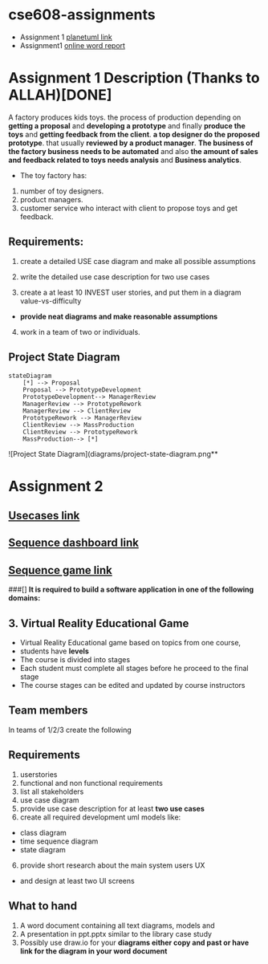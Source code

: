 # cse608-assignments
* Assignment 1 [planetuml link](http://www.plantuml.com/plantuml/uml/VPBTxjiW3CNlUGghztc5gLkhIPCsQLgxwya19qKZWB3fb7sy-o2XQNFplygn_JkAEN1amIHvSihH8201aXrl0iOcqcA3LmgrX0JVcH8WGoxVH-_aB7cfNUsKYgX_uaXm4Ho6skGg_YY0bJvyJS5aBV05VU7IeJBJDZuJsz6lFp5FqpN4DceE2V5bVCeiOIgk2wMxrRGWcf_0XyniFJ43UdGpoqBqgFvj2r_3_76XPwZRPYQDJ73u74Rh5pp_S5Mhr-abzvCLY2d4mEWQnt47dUdkGhH-1BbHOybK8K7cICrbzgvlTBVqwsrBsbjAjjbe0f0mSqEYx91FNYYX5a1lO2I1WSZq9OE6ZyCEVr_Z-atGvpM_Hc5Ve1BUShdGrLVJ_NstFWljeCjnArMzAkXgRPIghL9iMHPwBJbkigoWUPCFVmkeoNggQPKbWnvNMTOwaZTvSly1) 
* Assignment1 [online word report](https://engasuedu-my.sharepoint.com/:w:/g/personal/2101398_eng_asu_edu_eg/EW6_-ZXMwapFrVV4nNACJHMBJjRv74BawB33d8nUSPfVcA?e=F5bwLm)

# Assignment 1 Description  (Thanks to ALLAH)[DONE]
A factory produces kids toys. the process of production depending on **getting a proposal** and **developing a prototype** and finally **produce the toys** and **getting feedback from the client**. **a top designer do the proposed prototype**. that usually **reviewed by a product manager**. **The business of the factory business needs to be automated** and also **the amount of sales and feedback related to toys needs analysis** and **Business analytics**.

* The toy factory has:
1. number of toy designers. 
2. product managers.
3. customer service who interact with client to propose toys and get feedback.

## Requirements:
1. create a detailed USE case diagram and make all possible assumptions

2. write the detailed use case description for two use cases 

3. create a at least 10 INVEST user stories, and put them in a diagram value-vs-difficulty

* **provide neat diagrams and make reasonable assumptions**

4. work in a team of two or individuals.

## Project State Diagram


```mermaid
stateDiagram
    [*] --> Proposal
    Proposal --> PrototypeDevelopment
    PrototypeDevelopment--> ManagerReview
    ManagerReview --> PrototypeRework
    ManagerReview --> ClientReview
    PrototypeRework --> ManagerReview
    ClientReview --> MassProduction
    ClientReview --> PrototypeRework
    MassProduction--> [*]
```

![Project State Diagram](diagrams/project-state-diagram.png**


# Assignment 2
## [Usecases link](http://www.plantuml.com/plantuml/uml/RLDDZnCn3BtdLrYzSEe_uB2m8420X8IMQ-LDt3HgFaQnGwc0_yuaqybEbZsCb7b-By-oN-vOC4i9Ndaw2aY2xEn9mBXCMboAIg6MbE61AGCo5AQi9jHdj0IxTyYdnvJHj3hlAiFC6FnM08jmzrsAeIYjnilvgNYVIcQ2Jv4bbmerckk_cskkB1JWZGakDXBMa_ghUZVlJVc0WPftOTB81BiloS9DK0u-sLcYjlNgZDw3d0YMPbunM0nqapXjVnrug_ZcyLhfMzPaHyuFHnS8LvXoifcORxIVuIMUNcOGK2Wxz9siUIH_ZgbT6XmBdcdbdKCOUMy9yD5JNUQ4CmeOpMmInSL2_tMkQqjR-SDaK1OEiA3jHiNomMsPNrDqTJUPk7XXICTrmQiavFHCSvz2AD7fQd5nSdgkq9Sg65pGHPa_u2K1nn9RCj4xkQu-V3pWLlGHe_446Az0EQVS8eLH_Aeu8Ra3LYC5DKGrr_3wpxvC-vRW6xBVRs9pQxM2FHW3Dja1wHiV8SqZr7UumVfYrDDRcF6-XH7jWnxXFatLtieCzL5re4_YZg8fmVy3)

## [Sequence dashboard link](https://mermaid.live/edit#eyJjb2RlIjoic2VxdWVuY2VEaWFncmFtXG4gICAgYXV0b251bWJlclxuXG4gICAgbG9vcCB0cnkgbG9naW4gZm9yIDUgdGltZXNcblxuICAgICAgICBzdHVkZW50IC0-PisgZGFzaGJhb3JkVmlldzogbG9naW4odXNlcm5hbWUsIHBhc3N3b3JkKSBcbiAgICAgICAgZGFzaGJhb3JkVmlldyAtPj4rIGRhc2hiYW9yZENvbnRyb2xsZXI6IGxvZ2luKHVzZXJuYW1lLCBwYXNzd29yZClcbiAgICAgICAgZGFzaGJhb3JkQ29udHJvbGxlciAtPj4rIHNlcnZlckNvbnRyb2xsZXI6IGdldF91c2VyaW5mb19vYmplY3QodXNlcm5hbWUsIHBhc3N3b3JkKVxuICAgICAgICBzZXJ2ZXJDb250cm9sbGVyIC0-PisgdXNlckluZm9Qb29sOiBnZXRfdXNlcmluZm9fYm9qZWN0KHVzZXJuYW1lLCBwYXNzd29yZCkgXG4gICAgICAgIHVzZXJJbmZvUG9vbCAtPj4rIGRhdGFiYXNlOiBxdWVyeV9hdXRoZW50aWNhdGVfdXNlcih1c2VybmFtZSwgcGFzc3dvcmQpXG5cblxuICAgICAgICBkYXRhYmFzZSAtLT4-LSB1c2VySW5mb1Bvb2w6IHVzZXJpbmZvX29iamVjdFxuICAgICAgICB1c2VySW5mb1Bvb2wgLS0-Pi0gc2VydmVyQ29udHJvbGxlcjogdXNlcmluZm9fb2JqZWN0XG4gICAgICAgIHNlcnZlckNvbnRyb2xsZXIgLS0-Pi0gZGFzaGJhb3JkQ29udHJvbGxlcjogdXNlcmluZm9fb2JqZWN0XG4gICAgICAgIGRhc2hiYW9yZENvbnRyb2xsZXIgLS0-Pi0gZGFzaGJhb3JkVmlldzogcmVuZGVyX2hvbWVwYWdlKHVzZXJpbmZvX29iamVjdClcbiAgICAgICAgZGFzaGJhb3JkVmlldyAtLT4-LSBzdHVkZW50OiBodG1sLCBjc3MsIGphdmFzY3JpcHRcblxuICAgIGVuZFxuXG4iLCJtZXJtYWlkIjoie1xuICBcInRoZW1lXCI6IFwiZGFya1wiXG59IiwidXBkYXRlRWRpdG9yIjpmYWxzZSwiYXV0b1N5bmMiOmZhbHNlLCJ1cGRhdGVEaWFncmFtIjpmYWxzZX0)


## [Sequence game link](http://www.plantuml.com/plantuml/uml/bPNFRjim3CRlUWeYFJH9czDk0JPqQzTXXs85zkSo384Iivu6MJ8akKNwz9EeQ9EL1bPzIMnzdqZ-JD5Nrd7ZXauoFZYjXcwBXh5pEACBX19EI2wUkHDQWNu0znkXqmrAaeIBiTdw4-_mNl8zcXd0wXr0VFH3uDCCBYxMG672e_c2vMjU6s-ljN96I-btAFMCbHBovL4_gmTDlXRTjHwCzUA6OfKYMBqKShLQmuvycvqtdWvvmnt_AB53vLAyBzi_k7Fp-FDjt-FRyxZL-MM-vuADtDb-MsunRKOAb44nLxoRs8kSi2epoylHbDQBiIEe6IoNNcsGEpoKul8YYhod0SQ8fn76iAdWhuwtAUw2fTNJT58UP4cChDya8FgPCRgaX_Jtrp6l58WI9sNAEpL_H29K2mgV82x2VBbSG8TSsRYCj7WMhpnx2a6rvNp7nPRwOwPbQgKaCz9v8iiMMw4sZ_vsqt37sVYy5GU77As_ZJRB_jVVUq4edySaKfL1G5Tw0B48wBX38xYqXuLYBFZ0vL3ekCBX4KtbN83H0RyxXCjwX_1EDsXAD66jebfwjvgyTMnJeG6dGTMWmOQnaYJqm_Ep9D1r_6X8RiZr6dxtP7W5jnYX7bTfcQOKvHcRH6R4nshvw14MdCwOrBg7D-2e-mhL94NIOsGovye-ePb4EM4yddbH5Mt2NcjZ0ljaujA5pGRwnWeBkxZE021vJxqU2FJsQ4bRzvbSV--RC8jy59mVtfDe5hH3AIxdCAoj2pQVSNXFD60M3AL5JtyFl1KAgjDMcgIJ_KJYs1hpKL_bETSt5vcOlpawVxTSI6n29uaEBGWrwZJM6Ztqy30IiNhiTuDqejyJzm_x6zpHUBtbEq-qU0-vkUuLL75S6wIHGUVTd_mfU8VfTN1XGz08tAa-fvtJr_gzjQ9LuMDjgyOC_wTFSwCgJ6oqoGXmF9QkV2r39_y2)


###[]
**It is required to build a software application in one of the following domains:**

## 3. Virtual Reality Educational Game
* Virtual Reality Educational game based on topics from one course,
* students have **levels** 
* The course is divided into stages 
* Each student must complete all stages before he proceed to the final stage
* The course stages can be edited and updated by course instructors

## Team members
In teams of 1/2/3 create the following

## Requirements

1. userstories
2. functional and non functional requirements 
3. list all stakeholders
4. use case diagram
4. provide use case description for at least **two use cases**
5. create all required development uml models like:
* class diagram 
* time sequence diagram 
* state diagram
6. provide short research about the main system users UX 
* and design at least two UI screens

## What to hand
1. A word document containing all text diagrams, models and 
2. A presentation in ppt.pptx similar to the library case study
3. Possibly use draw.io for your **diagrams either copy and past or have link for the diagram in your word document**
